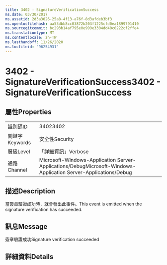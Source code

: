 ```yaml
---
title: 3402 - SignatureVerificationSuccess
ms.date: 03/30/2017
ms.assetid: 2d3a3026-25a8-4f13-a76f-8d3afdeb3bf3
ms.openlocfilehash: aa53dbb8cc03872b203f1225cfd0ea1899791410
ms.sourcegitcommit: bc293b14af795e0e999e3304dd40c0222cf2ffe4
ms.translationtype: MT
ms.contentlocale: zh-TW
ms.lasthandoff: 11/26/2020
ms.locfileid: "96254931"
---
```

# <a name="3402---signatureverificationsuccess"></a><span data-ttu-id="156c2-102">3402 - SignatureVerificationSuccess</span><span class="sxs-lookup"><span data-stu-id="156c2-102">3402 - SignatureVerificationSuccess</span></span>

## <a name="properties"></a><span data-ttu-id="156c2-103">屬性</span><span class="sxs-lookup"><span data-stu-id="156c2-103">Properties</span></span>  
  
|||  
|-|-|  
|<span data-ttu-id="156c2-104">識別碼</span><span class="sxs-lookup"><span data-stu-id="156c2-104">ID</span></span>|<span data-ttu-id="156c2-105">3402</span><span class="sxs-lookup"><span data-stu-id="156c2-105">3402</span></span>|  
|<span data-ttu-id="156c2-106">關鍵字</span><span class="sxs-lookup"><span data-stu-id="156c2-106">Keywords</span></span>|<span data-ttu-id="156c2-107">安全性</span><span class="sxs-lookup"><span data-stu-id="156c2-107">Security</span></span>|  
|<span data-ttu-id="156c2-108">層級</span><span class="sxs-lookup"><span data-stu-id="156c2-108">Level</span></span>|<span data-ttu-id="156c2-109">「詳細資訊」</span><span class="sxs-lookup"><span data-stu-id="156c2-109">Verbose</span></span>|  
|<span data-ttu-id="156c2-110">通路</span><span class="sxs-lookup"><span data-stu-id="156c2-110">Channel</span></span>|<span data-ttu-id="156c2-111">Microsoft-Windows-Application Server-Applications/Debug</span><span class="sxs-lookup"><span data-stu-id="156c2-111">Microsoft-Windows-Application Server-Applications/Debug</span></span>|  
  
## <a name="description"></a><span data-ttu-id="156c2-112">描述</span><span class="sxs-lookup"><span data-stu-id="156c2-112">Description</span></span>  

 <span data-ttu-id="156c2-113">當簽章驗證成功時，就會發出此事件。</span><span class="sxs-lookup"><span data-stu-id="156c2-113">This event is emitted when the signature verification has succeeded.</span></span>  
  
## <a name="message"></a><span data-ttu-id="156c2-114">訊息</span><span class="sxs-lookup"><span data-stu-id="156c2-114">Message</span></span>  

 <span data-ttu-id="156c2-115">簽章驗證成功</span><span class="sxs-lookup"><span data-stu-id="156c2-115">Signature verification succeeded</span></span>  
  
## <a name="details"></a><span data-ttu-id="156c2-116">詳細資料</span><span class="sxs-lookup"><span data-stu-id="156c2-116">Details</span></span>
